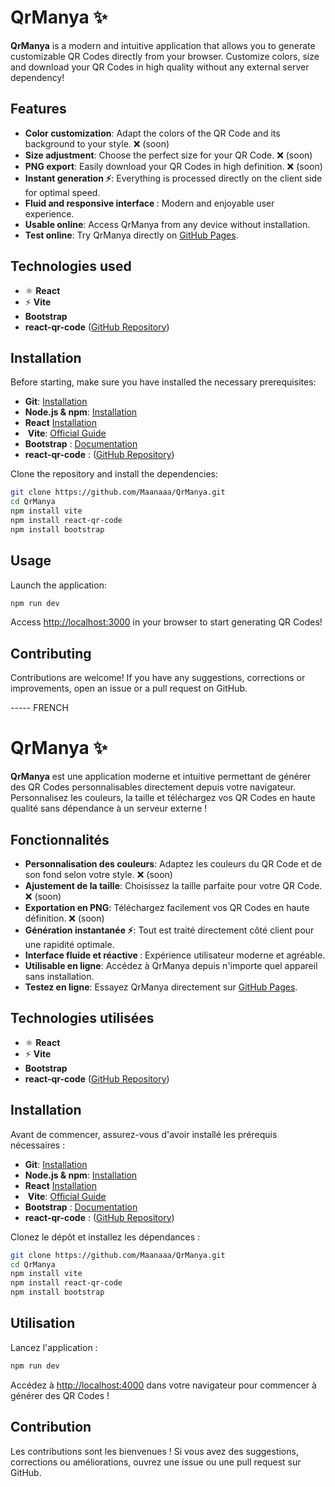 
# QrManya ✨

**QrManya** is a modern and intuitive application that allows you to generate customizable QR Codes directly from your browser. Customize colors, size and download your QR Codes in high quality without any external server dependency\!

## Features

  - **Color customization**: Adapt the colors of the QR Code and its background to your style. ❌ (soon)
  - **Size adjustment**: Choose the perfect size for your QR Code. ❌ (soon)
  - **PNG export**: Easily download your QR Codes in high definition. ❌ (soon)
  - **Instant generation ⚡**: Everything is processed directly on the client side for optimal speed.
  - **Fluid and responsive interface ️**: Modern and enjoyable user experience.
  - **Usable online**: Access QrManya from any device without installation.
  - **Test online**: Try QrManya directly on [GitHub Pages](https://maanaaa.github.io/qrmanya).

## Technologies used ️

  - ⚛️ **React**
  - ⚡ **Vite**
  - **Bootstrap**
  - **react-qr-code** ([GitHub Repository](https://github.com/rosskhanas/react-qr-code))

## Installation ️

Before starting, make sure you have installed the necessary prerequisites:

  - **Git**: [Installation](https://www.google.com/url?sa=E&source=gmail&q=https://git-scm.com/book/en/v2/Getting-Started-Installing-Git)
  - **Node.js & npm**: [Installation](https://nodejs.org/)
  - **React** [Installation](https://react.dev/learn/installation)
  - ️ **Vite**: [Official Guide](https://vitejs.dev/guide/)
  - **Bootstrap** : [Documentation](https://getbootstrap.com/docs/5.2/getting-started/vite/)
  - **react-qr-code** : ([GitHub Repository](https://github.com/rosskhanas/react-qr-code))

Clone the repository and install the dependencies:

```bash
git clone https://github.com/Maanaaa/QrManya.git
cd QrManya
npm install vite
npm install react-qr-code
npm install bootstrap

```

## Usage

Launch the application:

```bash
npm run dev
```

Access [http://localhost:3000](http://localhost:3000) in your browser to start generating QR Codes\!

## Contributing

Contributions are welcome\! If you have any suggestions, corrections or improvements, open an issue or a pull request on GitHub.

----- FRENCH

# QrManya ✨

**QrManya** est une application moderne et intuitive permettant de générer des QR Codes personnalisables directement depuis votre navigateur. Personnalisez les couleurs, la taille et téléchargez vos QR Codes en haute qualité sans dépendance à un serveur externe !

## Fonctionnalités
  - **Personnalisation des couleurs**: Adaptez les couleurs du QR Code et de son fond selon votre style. ❌ (soon)
  - **Ajustement de la taille**: Choisissez la taille parfaite pour votre QR Code. ❌ (soon)
  - **Exportation en PNG**: Téléchargez facilement vos QR Codes en haute définition. ❌ (soon)
  - **Génération instantanée ⚡**: Tout est traité directement côté client pour une rapidité optimale.
  - **Interface fluide et réactive ️**: Expérience utilisateur moderne et agréable.
  - **Utilisable en ligne**: Accédez à QrManya depuis n'importe quel appareil sans installation.
  - **Testez en ligne**: Essayez QrManya directement sur [GitHub Pages](https://maanaaa.github.io/qrmanya).

## Technologies utilisées ️

  - ⚛️ **React**
  - ⚡ **Vite**
  - **Bootstrap**
  - **react-qr-code** ([GitHub Repository](https://github.com/rosskhanas/react-qr-code))

## Installation ️

Avant de commencer, assurez-vous d'avoir installé les prérequis nécessaires :

  - **Git**: [Installation](https://www.google.com/url?sa=E&source=gmail&q=https://git-scm.com/book/en/v2/Getting-Started-Installing-Git)
  - **Node.js & npm**: [Installation](https://nodejs.org/)
  - **React** [Installation](https://react.dev/learn/installation)
  - ️ **Vite**: [Official Guide](https://vitejs.dev/guide/)
  - **Bootstrap** : [Documentation](https://getbootstrap.com/docs/5.2/getting-started/vite/)
  - **react-qr-code** : ([GitHub Repository](https://github.com/rosskhanas/react-qr-code))

Clonez le dépôt et installez les dépendances :

```bash
git clone https://github.com/Maanaaa/QrManya.git
cd QrManya
npm install vite
npm install react-qr-code
npm install bootstrap
```

## Utilisation

Lancez l'application :

```bash
npm run dev
```

Accédez à [http://localhost:4000](http://localhost:4000) dans votre navigateur pour commencer à générer des QR Codes \!

## Contribution

Les contributions sont les bienvenues \! Si vous avez des suggestions, corrections ou améliorations, ouvrez une issue ou une pull request sur GitHub.
